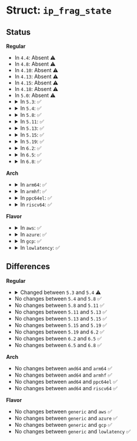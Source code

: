 # Struct: <code>ip_frag_state</code>

## Status
<b>Regular</b>
<ul>
<li>
In <code>4.4</code>: Absent ⚠️
</li>
<li>
In <code>4.8</code>: Absent ⚠️
</li>
<li>
In <code>4.10</code>: Absent ⚠️
</li>
<li>
In <code>4.13</code>: Absent ⚠️
</li>
<li>
In <code>4.15</code>: Absent ⚠️
</li>
<li>
In <code>4.18</code>: Absent ⚠️
</li>
<li>
In <code>5.0</code>: Absent ⚠️
</li>
<li>
<details>
<summary>In <code>5.3</code>: ✅</summary>

```c
struct ip_frag_state {
    struct iphdr *iph;
    unsigned int hlen;
    unsigned int ll_rs;
    unsigned int mtu;
    unsigned int left;
    int offset;
    int ptr;
    __be16 not_last_frag;
};
```
</details>
</li>
<li>
<details>
<summary>In <code>5.4</code>: ✅</summary>

```c
struct ip_frag_state {
    bool DF;
    unsigned int hlen;
    unsigned int ll_rs;
    unsigned int mtu;
    unsigned int left;
    int offset;
    int ptr;
    __be16 not_last_frag;
};
```
</details>
</li>
<li>
<details>
<summary>In <code>5.8</code>: ✅</summary>

```c
struct ip_frag_state {
    bool DF;
    unsigned int hlen;
    unsigned int ll_rs;
    unsigned int mtu;
    unsigned int left;
    int offset;
    int ptr;
    __be16 not_last_frag;
};
```
</details>
</li>
<li>
<details>
<summary>In <code>5.11</code>: ✅</summary>

```c
struct ip_frag_state {
    bool DF;
    unsigned int hlen;
    unsigned int ll_rs;
    unsigned int mtu;
    unsigned int left;
    int offset;
    int ptr;
    __be16 not_last_frag;
};
```
</details>
</li>
<li>
<details>
<summary>In <code>5.13</code>: ✅</summary>

```c
struct ip_frag_state {
    bool DF;
    unsigned int hlen;
    unsigned int ll_rs;
    unsigned int mtu;
    unsigned int left;
    int offset;
    int ptr;
    __be16 not_last_frag;
};
```
</details>
</li>
<li>
<details>
<summary>In <code>5.15</code>: ✅</summary>

```c
struct ip_frag_state {
    bool DF;
    unsigned int hlen;
    unsigned int ll_rs;
    unsigned int mtu;
    unsigned int left;
    int offset;
    int ptr;
    __be16 not_last_frag;
};
```
</details>
</li>
<li>
<details>
<summary>In <code>5.19</code>: ✅</summary>

```c
struct ip_frag_state {
    bool DF;
    unsigned int hlen;
    unsigned int ll_rs;
    unsigned int mtu;
    unsigned int left;
    int offset;
    int ptr;
    __be16 not_last_frag;
};
```
</details>
</li>
<li>
<details>
<summary>In <code>6.2</code>: ✅</summary>

```c
struct ip_frag_state {
    bool DF;
    unsigned int hlen;
    unsigned int ll_rs;
    unsigned int mtu;
    unsigned int left;
    int offset;
    int ptr;
    __be16 not_last_frag;
};
```
</details>
</li>
<li>
<details>
<summary>In <code>6.5</code>: ✅</summary>

```c
struct ip_frag_state {
    bool DF;
    unsigned int hlen;
    unsigned int ll_rs;
    unsigned int mtu;
    unsigned int left;
    int offset;
    int ptr;
    __be16 not_last_frag;
};
```
</details>
</li>
<li>
<details>
<summary>In <code>6.8</code>: ✅</summary>

```c
struct ip_frag_state {
    bool DF;
    unsigned int hlen;
    unsigned int ll_rs;
    unsigned int mtu;
    unsigned int left;
    int offset;
    int ptr;
    __be16 not_last_frag;
};
```
</details>
</li>
</ul>
<b>Arch</b>
<ul>
<li>
<details>
<summary>In <code>arm64</code>: ✅</summary>

```c
struct ip_frag_state {
    bool DF;
    unsigned int hlen;
    unsigned int ll_rs;
    unsigned int mtu;
    unsigned int left;
    int offset;
    int ptr;
    __be16 not_last_frag;
};
```
</details>
</li>
<li>
<details>
<summary>In <code>armhf</code>: ✅</summary>

```c
struct ip_frag_state {
    bool DF;
    unsigned int hlen;
    unsigned int ll_rs;
    unsigned int mtu;
    unsigned int left;
    int offset;
    int ptr;
    __be16 not_last_frag;
};
```
</details>
</li>
<li>
<details>
<summary>In <code>ppc64el</code>: ✅</summary>

```c
struct ip_frag_state {
    bool DF;
    unsigned int hlen;
    unsigned int ll_rs;
    unsigned int mtu;
    unsigned int left;
    int offset;
    int ptr;
    __be16 not_last_frag;
};
```
</details>
</li>
<li>
<details>
<summary>In <code>riscv64</code>: ✅</summary>

```c
struct ip_frag_state {
    bool DF;
    unsigned int hlen;
    unsigned int ll_rs;
    unsigned int mtu;
    unsigned int left;
    int offset;
    int ptr;
    __be16 not_last_frag;
};
```
</details>
</li>
</ul>
<b>Flavor</b>
<ul>
<li>
<details>
<summary>In <code>aws</code>: ✅</summary>

```c
struct ip_frag_state {
    bool DF;
    unsigned int hlen;
    unsigned int ll_rs;
    unsigned int mtu;
    unsigned int left;
    int offset;
    int ptr;
    __be16 not_last_frag;
};
```
</details>
</li>
<li>
<details>
<summary>In <code>azure</code>: ✅</summary>

```c
struct ip_frag_state {
    bool DF;
    unsigned int hlen;
    unsigned int ll_rs;
    unsigned int mtu;
    unsigned int left;
    int offset;
    int ptr;
    __be16 not_last_frag;
};
```
</details>
</li>
<li>
<details>
<summary>In <code>gcp</code>: ✅</summary>

```c
struct ip_frag_state {
    bool DF;
    unsigned int hlen;
    unsigned int ll_rs;
    unsigned int mtu;
    unsigned int left;
    int offset;
    int ptr;
    __be16 not_last_frag;
};
```
</details>
</li>
<li>
<details>
<summary>In <code>lowlatency</code>: ✅</summary>

```c
struct ip_frag_state {
    bool DF;
    unsigned int hlen;
    unsigned int ll_rs;
    unsigned int mtu;
    unsigned int left;
    int offset;
    int ptr;
    __be16 not_last_frag;
};
```
</details>
</li>
</ul>

## Differences
<b>Regular</b>
<ul>
<li>
<details>
<summary>Changed between <code>5.3</code> and <code>5.4</code> ⚠️</summary>
<ul>
<li>
<b>Field added. </b>
<code>bool DF</code>
</li>
<li>
<b>Field removed. </b>
<code>struct iphdr *iph</code>
</li>
</ul>
</details>
</li>
<li>
No changes between <code>5.4</code> and <code>5.8</code> ✅
</li>
<li>
No changes between <code>5.8</code> and <code>5.11</code> ✅
</li>
<li>
No changes between <code>5.11</code> and <code>5.13</code> ✅
</li>
<li>
No changes between <code>5.13</code> and <code>5.15</code> ✅
</li>
<li>
No changes between <code>5.15</code> and <code>5.19</code> ✅
</li>
<li>
No changes between <code>5.19</code> and <code>6.2</code> ✅
</li>
<li>
No changes between <code>6.2</code> and <code>6.5</code> ✅
</li>
<li>
No changes between <code>6.5</code> and <code>6.8</code> ✅
</li>
</ul>
<b>Arch</b>
<ul>
<li>
No changes between <code>amd64</code> and <code>arm64</code> ✅
</li>
<li>
No changes between <code>amd64</code> and <code>armhf</code> ✅
</li>
<li>
No changes between <code>amd64</code> and <code>ppc64el</code> ✅
</li>
<li>
No changes between <code>amd64</code> and <code>riscv64</code> ✅
</li>
</ul>
<b>Flavor</b>
<ul>
<li>
No changes between <code>generic</code> and <code>aws</code> ✅
</li>
<li>
No changes between <code>generic</code> and <code>azure</code> ✅
</li>
<li>
No changes between <code>generic</code> and <code>gcp</code> ✅
</li>
<li>
No changes between <code>generic</code> and <code>lowlatency</code> ✅
</li>
</ul>
